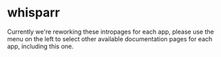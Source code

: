 # whisparr

Currently we're reworking these intropages for each app, please use the menu on the left to select other available documentation pages for each app, including this one.
